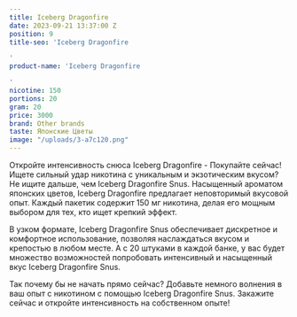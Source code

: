 ```yaml
---
title: Iceberg Dragonfire
date: 2023-09-21 13:37:00 Z
position: 9
title-seo: 'Iceberg Dragonfire

'
product-name: 'Iceberg Dragonfire

'
nicotine: 150
portions: 20
gram: 20
price: 3000
brand: Other brands
taste: Японские Цветы
image: "/uploads/3-a7c120.png"
---
```



Откройте интенсивность снюса Iceberg Dragonfire - Покупайте сейчас!
Ищете сильный удар никотина с уникальным и экзотическим вкусом? Не ищите дальше, чем Iceberg Dragonfire Snus. Насыщенный ароматом японских цветов, Iceberg Dragonfire предлагает неповторимый вкусовой опыт. Каждый пакетик содержит 150 мг никотина, делая его мощным выбором для тех, кто ищет крепкий эффект.

В узком формате, Iceberg Dragonfire Snus обеспечивает дискретное и комфортное использование, позволяя наслаждаться вкусом и крепостью в любом месте. А с 20 штуками в каждой банке, у вас будет множество возможностей попробовать интенсивный и насыщенный вкус Iceberg Dragonfire Snus.

Так почему бы не начать прямо сейчас? Добавьте немного волнения в ваш опыт с никотином с помощью Iceberg Dragonfire Snus. Закажите сейчас и откройте интенсивность на собственном опыте!